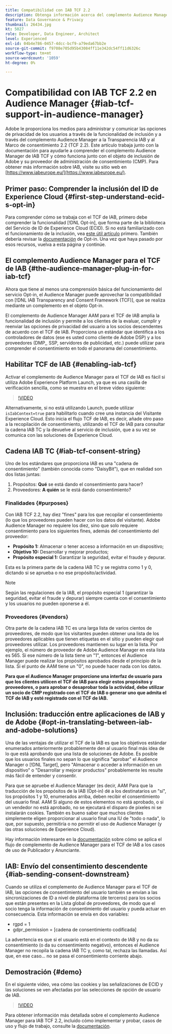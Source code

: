 ```yaml
---
title: Compatibilidad con IAB TCF 2.2
description: Obtenga información acerca del complemento Audience Manager para el TCF de IAB y cómo funciona con el objeto de inclusión de Adobe y su proveedor de administración de consentimiento (CMP).
feature: Data Governance & Privacy
thumbnail: 26434.jpg
kt: 5027
role: Developer, Data Engineer, Architect
level: Experienced
exl-id: 04b4e786-0457-4dcc-bcf9-a79eda67bb2e
source-git-commit: f9708e705d95b43084ff11e342dc54ff11d6326c
workflow-type: tm+mt
source-wordcount: '1059'
ht-degree: 0%

---
```


# Compatibilidad con IAB TCF 2.2 en Audience Manager {#iab-tcf-support-in-audience-manager}

Adobe le proporciona los medios para administrar y comunicar las opciones de privacidad de los usuarios a través de la funcionalidad de inclusión y a través del complemento Audience Manager a la Transparencia IAB y al Marco de consentimiento 2.2 (TCF 2.2). Este artículo trabaja junto con la documentación para ayudarle a comprender el complemento Audience Manager de IAB TCF y cómo funciona junto con el objeto de inclusión de Adobe y su proveedor de administración de consentimiento (CMP). Para obtener más información sobre IAB, visite su sitio web en [https://www.iabeurope.eu/](https://www.iabeurope.eu/).

## Primer paso: Comprender la inclusión del ID de Experience Cloud {#first-step-understand-ecid-s-opt-in}

Para comprender cómo se trabaja con el TCF de IAB, primero debe comprender la funcionalidad [!DNL Opt-in], que forma parte de la biblioteca del Servicio de ID de Experience Cloud (ECID). Si no está familiarizado con el funcionamiento de la inclusión, vea [este útil artículo](https://experienceleague.adobe.com/docs/core-services-learn/tutorials/id-service/use-opt-in-to-control-experience-cloud-activities-based-on-user-consent.html) primero. También debería revisar la [documentación](https://experienceleague.adobe.com/docs/id-service/using/implementation/opt-in-service/optin-overview.html) de Opt-in. Una vez que haya pasado por esos recursos, vuelva a esta página y continúe.

## El complemento Audience Manager para el TCF de IAB {#the-audience-manager-plug-in-for-iab-tcf}

Ahora que tiene al menos una comprensión básica del funcionamiento del servicio Opt-in, el Audience Manager puede aprovechar la compatibilidad con [!DNL IAB Transparency and Consent Framework (TCF)], que se realiza mediante un complemento en el objeto Opt-in.

El complemento de Audience Manager AAM para el TCF de IAB amplía la funcionalidad de inclusión y permite a los clientes de la evaluar, cumplir y reenviar las opciones de privacidad del usuario a los socios descendentes de acuerdo con el TCF de IAB. Proporciona un estándar que identifica a los controladores de datos (ese es usted como cliente de Adobe DSP) y a los proveedores (DMP,, SSP, servidores de publicidad, etc.) puede utilizar para comprender el consentimiento en todo el panorama del consentimiento.

## Habilitar TCF de IAB {#enabling-iab-tcf}

Activar el complemento de Audience Manager para el TCF de IAB es fácil si utiliza Adobe Experience Platform Launch, ya que es una casilla de verificación sencilla, como se muestra en el breve vídeo siguiente:

>[!VIDEO](https://video.tv.adobe.com/v/26433/?quality=12)

Alternativamente, si no está utilizando Launch, puede utilizar `isIabContext=true` para habilitarlo cuando cree una instancia del Visitante Experience Cloud. Esto inicia el flujo TCF de IAB, es decir, añade otro paso a la recopilación de consentimiento, utilizando el TCF de IAB para consultar la cadena IAB TC y la devuelve al servicio de inclusión, que a su vez se comunica con las soluciones de Experience Cloud.

## Cadena IAB TC {#iab-tcf-consent-string}

Uno de los estándares que proporciona IAB es una &quot;cadena de consentimiento&quot; (también conocida como &quot;DaisyBit&quot;), que en realidad son dos listas juntas:

1. Propósitos: **Qué** se está dando el consentimiento para hacer?
1. Proveedores: **A quién** se le está dando consentimiento?

### Finalidades {#purposes}

Con IAB TCF 2.2, hay diez &quot;fines&quot; para los que recopilar el consentimiento (lo que los proveedores pueden hacer con los datos del visitante). Adobe Audience Manager no requiere los diez, sino que solo requiere consentimiento para los siguientes fines, además del consentimiento del proveedor:

* **Propósito 1:** Almacenar o tener acceso a información en un dispositivo;
* **Objetivo 10:** Desarrollar y mejorar productos;
* **Propósito especial 1:** Garantizar la seguridad, evitar el fraude y depurar.

Esta es la primera parte de la cadena IAB TC y se registra como 1 y 0, dictando si se aprueba o no ese propósito/actividad.

>[!NOTE]
>
>Según las regulaciones de la IAB, el propósito especial 1 (garantizar la seguridad, evitar el fraude y depurar) siempre cuenta con el consentimiento y los usuarios no pueden oponerse a él.

### Proveedores {#vendors}

Otra parte de la cadena IAB TC es una larga lista de varios cientos de proveedores, de modo que los visitantes pueden obtener una lista de los proveedores aplicables que tienen etiquetas en el sitio y pueden elegir qué proveedores utilizar. Los proveedores mantienen su lugar en la lista. Por ejemplo, el número de proveedor de Adobe Audience Manager en esta lista es 565. Si ese número de la lista tiene un &quot;1&quot;, entonces el Audience Manager puede realizar los propósitos aprobados desde el principio de la lista. Si el punto de AAM tiene un &quot;0&quot;, no puede hacer nada con los datos.

**Para que el Audience Manager proporcione una interfaz de usuario para que los clientes utilicen el TCF de IAB para elegir estos propósitos y proveedores, o para aprobar o desaprobar toda la actividad, debe utilizar un socio de CMP registrado con el TCF de IAB o generar uno que admita el TCF de IAB y esté registrado con el TCF de IAB.**

## Inclusión: traducción entre aplicaciones de IAB y de Adobe {#opt-in-translating-between-iab-and-adobe-solutions}

Una de las ventajas de utilizar el TCF de la IAB es que los objetivos estándar enumerados anteriormente probablemente den al usuario final más idea de lo que está aprobando que una lista de soluciones de Adobe. Es posible que los usuarios finales no sepan lo que significa &quot;aprobar&quot; el Audience Manager o [!DNL Target], pero &quot;Almacenar o acceder a información en un dispositivo&quot; o &quot;Desarrollar y mejorar productos&quot; probablemente les resulte más fácil de entender y consentir.

Para que se apruebe el Audience Manager (es decir, AAM Para que la traducción de los propósitos de la IAB (Opt-in) dé a los destinatarios un &quot;sí&quot;, los propósitos 1 y 10, enumerados arriba, deben recibir el consentimiento del usuario final. AAM Si alguno de estos elementos no está aprobado, o si un vendedor no está aprobado, no se ejecutará el disparo de píxeles ni se instalarán cookies. También es bueno saber que muchos clientes simplemente eligen proporcionar al usuario final una IU de &quot;todo o nada&quot;, lo que, por supuesto, permitiría o no permitir el uso de Audience Manager (y las otras soluciones de Experience Cloud).

Hay información interesante en la [documentación](https://experienceleague.adobe.com/docs/audience-manager/user-guide/overview/data-privacy/consent-management/aam-iab-plugin.html?lang=en) sobre cómo se aplica el flujo de complemento de Audience Manager para el TCF de IAB a los casos de uso de Publicador y Anunciante.

## IAB: Envío del consentimiento descendente {#iab-sending-consent-downstream}

Cuando se utiliza el complemento de Audience Manager para el TCF de IAB, las opciones de consentimiento del usuario también se envían a las sincronizaciones de ID a nivel de plataforma (de terceros) para los socios que están presentes en la Lista global de proveedores, de modo que el socio tenga la información de consentimiento del usuario y pueda actuar en consecuencia. Esta información se envía en dos variables:

* rgpd = 1
* gdpr_permission = [cadena de consentimiento codificada]

La advertencia es que si el usuario está en el contexto de IAB y no da su consentimiento (o da su consentimiento negativo), entonces el Audience Manager no recopila la cadena IAB TC y, como tal, rechaza las llamadas. Así que, en ese caso... no se pasa el consentimiento corriente abajo.

## Demostración {#demo}

En el siguiente vídeo, vea cómo las cookies y las señalizaciones de ECID y las soluciones se ven afectadas por las selecciones de opción de usuario de IAB.

>[!VIDEO](https://video.tv.adobe.com/v/26434/?quality=12)

Para obtener información más detallada sobre el complemento Audience Manager para IAB TCF 2.2, incluido cómo implementar y probar, casos de uso y flujo de trabajo, consulte la [documentación](https://experienceleague.adobe.com/docs/audience-manager/user-guide/overview/data-privacy/consent-management/aam-iab-plugin.html).
